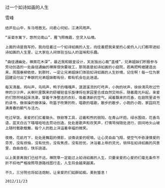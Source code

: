 过一个如诗如画的人生

雪峰


    结庐在山中，车马喧嚣无。问君心何如，江涛风雨声。

    “采菊东篱下，悠然见南山”，雁飞照晚霞，空灵入仙境。

    上面的诗是我写的，我向往着过一个如诗如画的人生，向往着把我亲爱的心爱的人儿们都带进如诗如画的人生里，让大家在人间体验当仙人的滋味和乐趣。

    “曲径通幽处，禅房花木深”，最近我和娥皇设计，天友独出心裁“盖楼”，兄弟姐妹们积极参与劳动创造的一处曲径通幽的禅房很快要竣工，那简直是如诗如画的小庭院，若再把鸭塘建造出来，周围垂柳依依，到那时，一定让兄弟姐妹们体验如诗如画的人生妙境，记住啊！每一位为家园建设付出了奉献的兄弟姐妹都有份，都有机会在此逍遥。

    每天清晨，鸡叫声，鸟鸣声，鸭子的嘎嘎声，潺潺溪流的叮咚声，小狗的吠声，徐徐清风吹过竹林的沙沙声，从喇叭里飘来的舒缓轻音乐旋律将在家园里合成自然交响乐，随着霞光升起，亲爱的们悠然地起床洗漱，穿着干净整洁的衣衫，吸着清新的空气，闻着飘来的花香，在庭院里读书的读书，做体操的做体操，吹笛子吹箫的吹，唱歌的唱歌，散步的散步，小跑的小跑，家园将充满青春的朝气与活力。

    吃过早饭，亲爱的们扛着锄头、铁锨等工具，迎着和煦的丽阳，在青山环抱，绿水围绕，花香鸟语，蓝天白云下嘻嘻哈哈去劳动创造，处处是歌声和欢笑声，打情骂俏随处进行，田间地头山坡上随时载歌载舞，每个人的脸上洋溢着幸福的微笑。

    夜晚，花前月下，处处是舞蹈的倩影，谈情说爱的呢喃，让心灵自由飞翔，使空气中弥漫情爱的芬芳，没有烦恼，没有忧伤，没有焦虑，没有担忧，沐浴着上帝的灵光，徜徉在如诗如画的风景里，自由自在，快乐逍遥。

    以上美景离我们已经不远，禅院草一定能过上如诗如画的人生，只要亲爱的心爱的们毫无条件不折不扣地严格按照导游路线图行走，人生将会越来越美。

    不久，三分院也将如法炮制，让亲爱的们如醉如痴，美到窒息！

    2012/11/23



